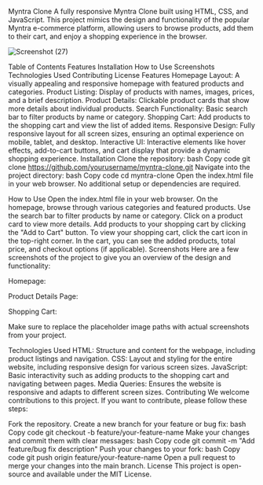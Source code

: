 Myntra Clone
A fully responsive Myntra Clone built using HTML, CSS, and JavaScript. This project mimics the design and functionality of the popular Myntra e-commerce platform, allowing users to browse products, add them to their cart, and enjoy a shopping experience in the browser.

<!-- Replace this with the actual screenshot path -->  
![Screenshot (27)](https://github.com/user-attachments/assets/3dc36970-cdaa-4776-a3aa-e3f33bea6cdb)


Table of Contents
Features
Installation
How to Use
Screenshots
Technologies Used
Contributing
License
Features
Homepage Layout: A visually appealing and responsive homepage with featured products and categories.
Product Listing: Display of products with names, images, prices, and a brief description.
Product Details: Clickable product cards that show more details about individual products.
Search Functionality: Basic search bar to filter products by name or category.
Shopping Cart: Add products to the shopping cart and view the list of added items.
Responsive Design: Fully responsive layout for all screen sizes, ensuring an optimal experience on mobile, tablet, and desktop.
Interactive UI: Interactive elements like hover effects, add-to-cart buttons, and cart display that provide a dynamic shopping experience.
Installation
Clone the repository:
bash
Copy code
git clone https://github.com/yourusername/myntra-clone.git
Navigate into the project directory:
bash
Copy code
cd myntra-clone
Open the index.html file in your web browser.
No additional setup or dependencies are required.

How to Use
Open the index.html file in your web browser.
On the homepage, browse through various categories and featured products.
Use the search bar to filter products by name or category.
Click on a product card to view more details.
Add products to your shopping cart by clicking the "Add to Cart" button.
To view your shopping cart, click the cart icon in the top-right corner.
In the cart, you can see the added products, total price, and checkout options (if applicable).
Screenshots
Here are a few screenshots of the project to give you an overview of the design and functionality:

Homepage:

Product Details Page:

Shopping Cart:

Make sure to replace the placeholder image paths with actual screenshots from your project.

Technologies Used
HTML: Structure and content for the webpage, including product listings and navigation.
CSS: Layout and styling for the entire website, including responsive design for various screen sizes.
JavaScript: Basic interactivity such as adding products to the shopping cart and navigating between pages.
Media Queries: Ensures the website is responsive and adapts to different screen sizes.
Contributing
We welcome contributions to this project. If you want to contribute, please follow these steps:

Fork the repository.
Create a new branch for your feature or bug fix:
bash
Copy code
git checkout -b feature/your-feature-name
Make your changes and commit them with clear messages:
bash
Copy code
git commit -m "Add feature/bug fix description"
Push your changes to your fork:
bash
Copy code
git push origin feature/your-feature-name
Open a pull request to merge your changes into the main branch.
License
This project is open-source and available under the MIT License.
